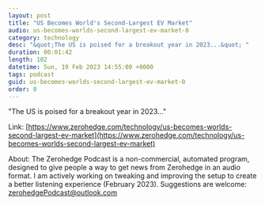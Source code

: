 ```yaml
---
layout: post
title: "US Becomes World's Second-Largest EV Market"
audio: us-becomes-worlds-second-largest-ev-market-0
category: technology
desc: "&quot;The US is poised for a breakout year in 2023...&quot; "
duration: 00:01:42
length: 102
datetime: Sun, 19 Feb 2023 14:55:00 +0000
tags: podcast
guid: us-becomes-worlds-second-largest-ev-market-0
order: 0
---
```

&quot;The US is poised for a breakout year in 2023...&quot; 

Link: [https://www.zerohedge.com/technology/us-becomes-worlds-second-largest-ev-market](https://www.zerohedge.com/technology/us-becomes-worlds-second-largest-ev-market)

About: The Zerohedge Podcast is a non-commercial, automated program, designed to give people a way to get news from Zerohedge in an audio format.  I am actively working on tweaking and improving the setup to create a better listening experience (February 2023).  Suggestions are welcome: [zerohedgePodcast@outlook.com](mailto:zerohedgePodcast@outlook.com)